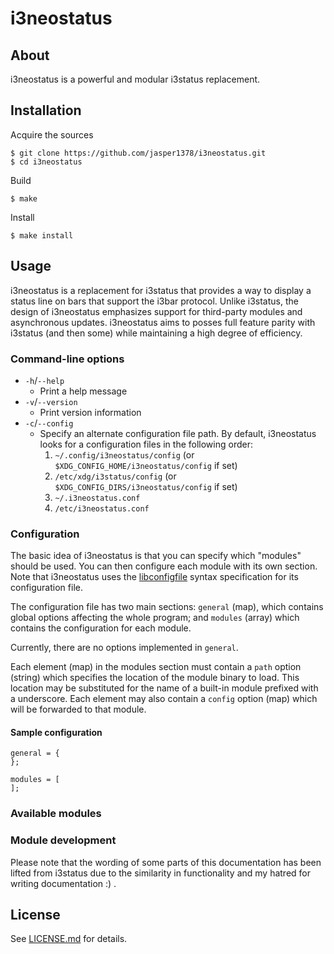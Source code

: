 # i3neostatus

## About

i3neostatus is a powerful and modular i3status replacement.

## Installation

Acquire the sources
```
$ git clone https://github.com/jasper1378/i3neostatus.git
$ cd i3neostatus
```
Build
```
$ make
```
Install
```
$ make install
```

## Usage

i3neostatus is a replacement for i3status that provides a way to display a status line on bars that support the i3bar protocol. Unlike i3status, the design of i3neostatus emphasizes support for third-party modules and asynchronous updates. i3neostatus aims to posses full feature parity with i3status (and then some) while maintaining a high degree of efficiency.

### Command-line options

- `-h`/`--help`
    - Print a help message
- `-v`/`--version`
    - Print version information
- `-c`/`--config`
    - Specify an alternate configuration file path. By default, i3neostatus looks for a configuration files in the following order:
        1. `~/.config/i3neostatus/config` (or `$XDG_CONFIG_HOME/i3neostatus/config` if set)
        2. `/etc/xdg/i3status/config` (or `$XDG_CONFIG_DIRS/i3neostatus/config` if set)
        3. `~/.i3neostatus.conf`
        4. `/etc/i3neostatus.conf`

### Configuration

The basic idea of i3neostatus is that you can specify which "modules" should be used. You can then configure each module with its own section. Note that i3neostatus uses the [libconfigfile](https://github.com/jasper1378/libconfigfile) syntax specification for its configuration file.

The configuration file has two main sections: `general` (map), which contains global options affecting the whole program; and `modules` (array) which contains the configuration for each module.

Currently, there are no options implemented in `general`.

Each element (map) in the modules section must contain a `path` option (string) which specifies the location of the module binary to load. This location may be substituted for the name of a built-in module prefixed with a underscore. Each element may also contain a `config` option (map) which will be forwarded to that module.

#### Sample configuration

```
general = {
};

modules = [
];
```

### Available modules

### Module development

Please note that the wording of some parts of this documentation has been lifted from i3status due to the similarity in functionality and my hatred for writing documentation :) .

## License

See [LICENSE.md](LICENSE.md) for details.
